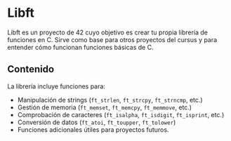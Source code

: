 # Libft

Libft es un proyecto de 42 cuyo objetivo es crear tu propia librería de funciones en C. Sirve como base para otros proyectos del cursus y para entender cómo funcionan funciones básicas de C.

## Contenido
La librería incluye funciones para:
- Manipulación de strings (`ft_strlen`, `ft_strcpy`, `ft_strncmp`, etc.)
- Gestión de memoria (`ft_memset`, `ft_memcpy`, `ft_memmove`, etc.)
- Comprobación de caracteres (`ft_isalpha`, `ft_isdigit`, `ft_isprint`, etc.)
- Conversión de datos (`ft_atoi`, `ft_toupper`, `ft_tolower`)
- Funciones adicionales útiles para proyectos futuros.
  
